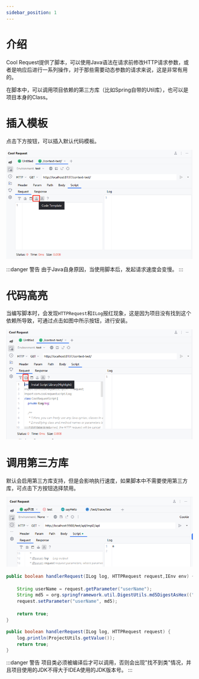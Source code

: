 ```yaml
---
sidebar_position: 1
---
```


# 介绍

Cool Request提供了脚本，可以使用Java语法在请求前修改HTTP请求参数，或者是响应后进行一系列操作，对于那些需要动态参数的请求来说，这是非常有用的。

在脚本中，可以调用项目依赖的第三方库（比如Spring自带的Util库），也可以是项目本身的Class。


# 插入模板
点击下方按钮，可以插入默认代码模板。

![Alt text](../images/insert_code_temple.png)

:::danger 警告
由于Java自身原因，当使用脚本后，发起请求速度会变慢。
:::

# 代码高亮

当编写脚本时，会发现`HTTPRequest`和`ILog`报红现象，这是因为项目没有找到这个依赖所导致，可通过点击如图中所示按钮，进行安装。

![Alt text](../images/install_lib_dialog.png)


# 调用第三方库

默认会启用第三方库支持，但是会影响执行速度，如果脚本中不需要使用第三方库，可点击下方按钮选择禁用。

![Alt text](../images/enabled_lib.png)


```java  title="调用DigestUtils进行加密"
public boolean handlerRequest(ILog log, HTTPRequest request,IEnv env) {

    String userName = request.getParameter("userName");
    String md5 = org.springframework.util.DigestUtils.md5DigestAsHex(("abc" + userName).getBytes());
    request.setParameter("userName", md5);

    return true;
}

```

```java  title="调用项目类"
public boolean handlerRequest(ILog log, HTTPRequest request) {
    log.println(ProjectUtils.getValue());
    return true;
}
```

:::danger 警告
项目类必须被编译后才可以调用，否则会出现"找不到类"情况，并且项目使用的JDK不得大于IDEA使用的JDK版本号。
:::